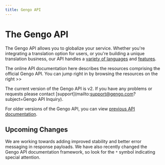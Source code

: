 ```yaml
---
title: Gengo API
---
```


# The Gengo API

The Gengo API allows you to globalize your service. Whether you're integrating a translation option for users, or you're building a unique translation business, our API handles a [variety of languages](/how-it-works/pricing-languages/) and [features](/api/).

The online API documentation here describes the resources comprising the official Gengo API. You can jump right in by browsing the resources on the right >>

The current version of the Gengo API is v2. If you have any problems or requests please contact [support](mailto:support@gengo.com?subject=Gengo API Inquiry).

For older versions of the Gengo API, you can view [previous API documentation](/legacy/).

## Upcoming Changes

We are working towards adding improved stability and better error messaging in response payloads. We have also recently changed the Gengo API documentation framework, so look for the `*` symbol indicating special attention.
